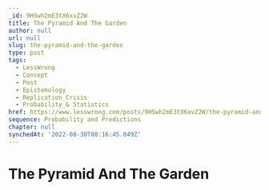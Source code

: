 ```yaml
---
_id: 9HSwh2mE3tX6xvZ2W
title: The Pyramid And The Garden
author: null
url: null
slug: the-pyramid-and-the-garden
type: post
tags:
  - LessWrong
  - Concept
  - Post
  - Epistemology
  - Replication_Crisis
  - Probability_& Statistics
href: https://www.lesswrong.com/posts/9HSwh2mE3tX6xvZ2W/the-pyramid-and-the-garden
sequence: Probability and Predictions
chapter: null
synchedAt: '2022-08-30T08:16:45.049Z'
---
```


# The Pyramid And The Garden
